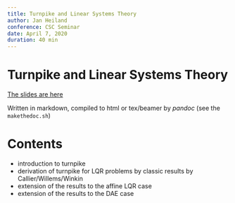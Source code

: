 ```yaml
---
title: Turnpike and Linear Systems Theory
author: Jan Heiland
conference: CSC Seminar
date: April 7, 2020
duration: 40 min
---
```


# Turnpike and Linear Systems Theory

[The slides are here](http://janheiland.de/20-talk-turnpike-dae/)

Written in markdown, compiled to html or tex/beamer by *pandoc* (see the
`makethedoc.sh`)

# Contents

 * introduction to turnpike
 * derivation of turnpike for LQR problems by classic results by
   Callier/Willems/Winkin
 * extension of the results to the affine LQR case
 * extension of the results to the DAE case
